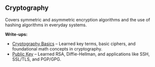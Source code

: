 ## Cryptography
Covers symmetric and asymmetric encryption algorithms and the use of hashing algorithms in everyday systems.

**Write-ups:**
- [Cryptography Basics](C_Basics.md) – Learned key terms, basic ciphers, and foundational math concepts in cryptography.
- [Public Key](C_Public_Key.md) – Learned RSA, Diffie-Hellman, and applications like SSH, SSL/TLS, and PGP/GPG.
